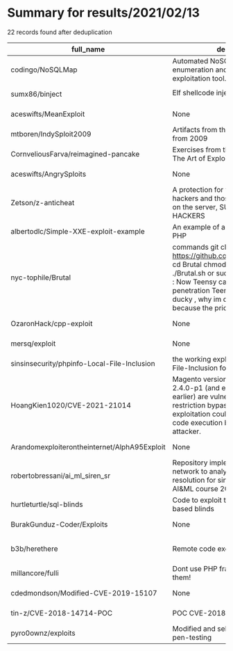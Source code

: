 
# Summary for results/2021/02/13
    
22 records found after deduplication

| full_name | description | html_url | matched_list | matched_count | pushed_at | size | stargazers_count | language | forks_count |
|----------------------------------------------|------------------------------------------------------------------------------------------------------------------------------------------------------------------------------------------------------------------------------------------------------------------|-----------------------------------------------------------------|---------------------------|-----------------|---------------------------|--------|--------------------|------------------|---------------|
| codingo/NoSQLMap | Automated NoSQL database enumeration and web application exploitation tool. | https://github.com/codingo/NoSQLMap | ['exploit'] | 1 | 2021-02-13 11:21:05+00:00 | 977 | 1816 | Python | 466 |
| sumx86/binject | Elf shellcode injector (x86/x86-64) :black_circle: | https://github.com/sumx86/binject | ['shellcode'] | 1 | 2021-02-13 08:06:32+00:00 | 33 | 0 | C++ | 0 |
| aceswifts/MeanExploit | None | https://github.com/aceswifts/MeanExploit | ['exploit'] | 1 | 2021-02-13 18:05:54+00:00 | 1 | 0 | | 0 |
| mtboren/IndySploit2009 | Artifacts from the IndySploit event from 2009 | https://github.com/mtboren/IndySploit2009 | ['sploit'] | 1 | 2021-02-13 17:48:01+00:00 | 1790 | 0 | C# | 1 |
| CornveliousFarva/reimagined-pancake | Exercises from the book, "Hacking: The Art of Exploitation." C language. | https://github.com/CornveliousFarva/reimagined-pancake | ['exploit'] | 1 | 2021-02-13 17:14:51+00:00 | 0 | 0 | | 0 |
| aceswifts/AngrySploits | None | https://github.com/aceswifts/AngrySploits | ['sploit'] | 1 | 2021-02-13 16:00:33+00:00 | 1 | 0 | | 0 |
| Zetson/z-anticheat | A protection for your server against hackers and those who want to exploit on the server, SUGGEST COCK HACKERS | https://github.com/Zetson/z-anticheat | ['exploit'] | 1 | 2021-02-13 13:44:18+00:00 | 10 | 1 | Lua | 0 |
| albertodlc/Simple-XXE-exploit-example | An example of a XXE attack, using PHP | https://github.com/albertodlc/Simple-XXE-exploit-example | ['exploit'] | 1 | 2021-02-13 14:45:31+00:00 | 47 | 0 | CSS | 0 |
| nyc-tophile/Brutal | commands git clone https://github.com/Screetsec/Brutal.git cd Brutal chmod +x Brutal.sh sudo ./Brutal.sh or sudo su ./Brutal.sh about : Now Teensy can be use for penetration Teensy like a rubber ducky , why im choose teensy ? because the price very cheap f | https://github.com/nyc-tophile/Brutal | ['exploit'] | 1 | 2021-02-13 11:13:21+00:00 | 1 | 0 | | 0 |
| OzaronHack/cpp-exploit | None | https://github.com/OzaronHack/cpp-exploit | ['exploit'] | 1 | 2021-02-13 11:05:47+00:00 | 7 | 0 | C++ | 0 |
| mersq/exploit | None | https://github.com/mersq/exploit | ['exploit'] | 1 | 2021-02-13 09:39:44+00:00 | 0 | 0 | Python | 0 |
| sinsinsecurity/phpinfo-Local-File-Inclusion | the working exploit for phpinfo-Local-File-Inclusion founded by insomniasec | https://github.com/sinsinsecurity/phpinfo-Local-File-Inclusion | ['cve poc', 'exploit'] | 2 | 2021-02-13 18:41:06+00:00 | 5 | 6 | Python | 2 |
| HoangKien1020/CVE-2021-21014 | Magento versions 2.4.1 (and earlier), 2.4.0-p1 (and earlier) and 2.3.6 (and earlier) are vulnerable to a file upload restriction bypass. Successful exploitation could lead to arbitrary code execution by an authenticated attacker. | https://github.com/HoangKien1020/CVE-2021-21014 | ['cve-2', 'exploit'] | 2 | 2021-02-13 06:30:25+00:00 | 3 | 6 | | 2 |
| Arandomexploiterontheinternet/AlphA95Exploit | None | https://github.com/Arandomexploiterontheinternet/AlphA95Exploit | ['exploit'] | 1 | 2021-02-13 13:59:06+00:00 | 13717 | 0 | | 0 |
| robertobressani/ai_ml_siren_sr | Repository implementing a SIREN network to analyze and exploit super resolution for single images for Polito AI&ML course 2020/2021 | https://github.com/robertobressani/ai_ml_siren_sr | ['exploit'] | 1 | 2021-02-13 09:44:19+00:00 | 18818 | 0 | Jupyter Notebook | 0 |
| hurtleturtle/sql-blinds | Code to exploit time- and boolean-based blinds | https://github.com/hurtleturtle/sql-blinds | ['exploit'] | 1 | 2021-02-13 11:47:02+00:00 | 20 | 0 | Python | 0 |
| BurakGunduz-Coder/Exploits | None | https://github.com/BurakGunduz-Coder/Exploits | ['exploit'] | 1 | 2021-02-13 04:11:25+00:00 | 58 | 1 | | 0 |
| b3b/herethere | Remote code execution library | https://github.com/b3b/herethere | ['remote code execution'] | 1 | 2021-02-13 14:17:43+00:00 | 91 | 0 | Python | 0 |
| millancore/fulli | Dont use PHP frameworks exploit them! | https://github.com/millancore/fulli | ['exploit'] | 1 | 2021-02-13 20:07:39+00:00 | 71 | 0 | PHP | 0 |
| cdedmondson/Modified-CVE-2019-15107 | None | https://github.com/cdedmondson/Modified-CVE-2019-15107 | ['cve-2'] | 1 | 2021-02-13 20:19:33+00:00 | 53 | 0 | Python | 0 |
| tin-z/CVE-2018-14714-POC | POC CVE-2018-14714 | https://github.com/tin-z/CVE-2018-14714-POC | ['cve poc', 'cve-2'] | 2 | 2021-02-13 16:18:15+00:00 | 2 | 6 | Python | 0 |
| pyro0ownz/exploits | Modified and self-made exploits for pen-testing | https://github.com/pyro0ownz/exploits | ['exploit'] | 1 | 2021-02-13 17:12:22+00:00 | 5 | 0 | | 1 |
